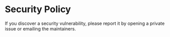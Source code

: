 # Security Policy

If you discover a security vulnerability, please report it by opening a private issue or emailing the maintainers.
